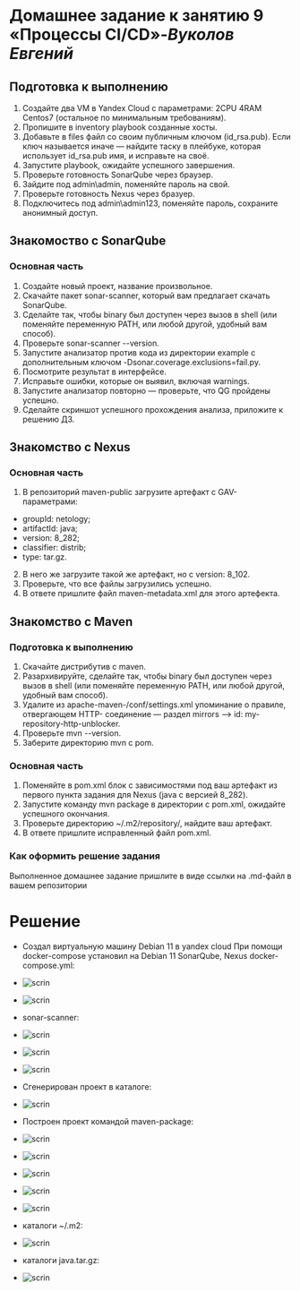 # **Домашнее задание к занятию 9 «Процессы CI/CD»**-***Вуколов Евгений***
## **Подготовка к выполнению**
1. Создайте два VM в Yandex Cloud с параметрами: 2CPU 4RAM Centos7 (остальное по минимальным требованиям).
2. Пропишите в inventory playbook созданные хосты.
3. Добавьте в files файл со своим публичным ключом (id_rsa.pub). Если ключ называется иначе — найдите таску в плейбуке, которая использует id_rsa.pub имя, и исправьте на своё.
4. Запустите playbook, ожидайте успешного завершения.
5. Проверьте готовность SonarQube через браузер.
6. Зайдите под admin\admin, поменяйте пароль на свой.
7. Проверьте готовность Nexus через бразуер.
8. Подключитесь под admin\admin123, поменяйте пароль, сохраните анонимный доступ.
## **Знакомоство с SonarQube**
### **Основная часть**
1. Создайте новый проект, название произвольное.
2. Скачайте пакет sonar-scanner, который вам предлагает скачать SonarQube.
3. Сделайте так, чтобы binary был доступен через вызов в shell (или поменяйте переменную PATH, или любой другой, удобный вам способ).
4. Проверьте sonar-scanner --version.
5. Запустите анализатор против кода из директории example с дополнительным ключом -Dsonar.coverage.exclusions=fail.py.
6. Посмотрите результат в интерфейсе.
7. Исправьте ошибки, которые он выявил, включая warnings.
8. Запустите анализатор повторно — проверьте, что QG пройдены успешно.
9. Сделайте скриншот успешного прохождения анализа, приложите к решению ДЗ.
## **Знакомство с Nexus**
### **Основная часть**
1. В репозиторий maven-public загрузите артефакт с GAV-параметрами:
- groupId: netology;
- artifactId: java;
- version: 8_282;
- classifier: distrib;
- type: tar.gz.
2. В него же загрузите такой же артефакт, но с version: 8_102.
3. Проверьте, что все файлы загрузились успешно.
4. В ответе пришлите файл maven-metadata.xml для этого артефекта.
## **Знакомство с Maven**
### **Подготовка к выполнению**
1. Скачайте дистрибутив с maven.
2. Разархивируйте, сделайте так, чтобы binary был доступен через вызов в shell (или поменяйте переменную PATH, или любой другой, удобный вам способ).
3. Удалите из apache-maven-<version>/conf/settings.xml упоминание о правиле, отвергающем HTTP- соединение — раздел mirrors —> id: my-repository-http-unblocker.
4. Проверьте mvn --version.
5. Заберите директорию mvn с pom.
### **Основная часть**
1. Поменяйте в pom.xml блок с зависимостями под ваш артефакт из первого пункта задания для Nexus (java с версией 8_282).
2. Запустите команду mvn package в директории с pom.xml, ожидайте успешного окончания.
3. Проверьте директорию ~/.m2/repository/, найдите ваш артефакт.
4. В ответе пришлите исправленный файл pom.xml.
### **Как оформить решение задания**
Выполненное домашнее задание пришлите в виде ссылки на .md-файл в вашем репозитории

# **Решение**

- Создал виртуальную машину Debian 11 в yandex cloud
При помощи docker-compose установил на Debian 11 SonarQube, Nexus
docker-compose.yml: 

- ![scrin](https://github.com/Evgenii-379/09-ci-03-cicd/blob/main/Снимок%20экрана%202025-01-17%20231421.png)
- ![scrin](https://github.com/Evgenii-379/09-ci-03-cicd/blob/main/Снимок%20экрана%202025-01-17%20231434.png)

- sonar-scanner:
- ![scrin](https://github.com/Evgenii-379/09-ci-03-cicd/blob/main/Снимок%20экрана%202025-01-18%20235849.png)
- ![scrin](https://github.com/Evgenii-379/09-ci-03-cicd/blob/main/Снимок%20экрана%202025-01-18%20235859.png)
- ![scrin](https://github.com/Evgenii-379/09-ci-03-cicd/blob/main/Снимок%20экрана%202025-01-18%20235946.png)

- Сгенерирован проект в каталоге: 
- ![scrin](https://github.com/Evgenii-379/09-ci-03-cicd/blob/main/Снимок%20экрана%202025-01-19%20210513.png)

- Построен проект командой maven-package:
- ![scrin](https://github.com/Evgenii-379/09-ci-03-cicd/blob/main/Снимок%20экрана%202025-01-23%20210116.png)
- ![scrin](https://github.com/Evgenii-379/09-ci-03-cicd/blob/main/Снимок%20экрана%202025-01-23%20210135.png)
- ![scrin](https://github.com/Evgenii-379/09-ci-03-cicd/blob/main/Снимок%20экрана%202025-01-23%20210147.png)
- ![scrin](https://github.com/Evgenii-379/09-ci-03-cicd/blob/main/Снимок%20экрана%202025-01-23%20210209.png)
- ![scrin](https://github.com/Evgenii-379/09-ci-03-cicd/blob/main/Снимок%20экрана%202025-01-23%20213410.png)

- каталоги ~/.m2: 
- ![scrin](https://github.com/Evgenii-379/09-ci-03-cicd/blob/main/Снимок%20экрана%202025-01-23%20214948.png)

- каталоги java.tar.gz:
- ![scrin](https://github.com/Evgenii-379/09-ci-03-cicd/blob/main/Снимок%20экрана%202025-01-23%20215333.png) 


















